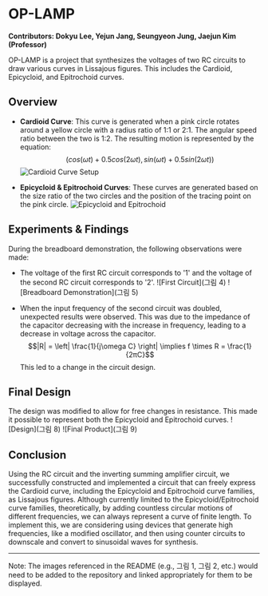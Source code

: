 # OP-LAMP

**Contributors: Dokyu Lee, Yejun Jang, Seungyeon Jung, Jaejun Kim (Professor)**

OP-LAMP is a project that synthesizes the voltages of two RC circuits to draw various curves in Lissajous figures. This includes the Cardioid, Epicycloid, and Epitrochoid curves.

## Overview

- **Cardioid Curve**: This curve is generated when a pink circle rotates around a yellow circle with a radius ratio of 1:1 or 2:1. The angular speed ratio between the two is 1:2. The resulting motion is represented by the equation:
  $$(cos(ωt) + 0.5cos(2ωt), sin(ωt) + 0.5sin(2ωt))$$
  ![Cardioid Curve Setup](https://i.imgur.com/i0vXXjK.png)

- **Epicycloid & Epitrochoid Curves**: These curves are generated based on the size ratio of the two circles and the position of the tracing point on the pink circle.
  ![Epicycloid and Epitrochoid](https://i.imgur.com/i0vXXjK.png)

## Experiments & Findings

During the breadboard demonstration, the following observations were made:
- The voltage of the first RC circuit corresponds to '1' and the voltage of the second RC circuit corresponds to '2'.
  ![First Circuit](그림 4)
  ![Breadboard Demonstration](그림 5)

- When the input frequency of the second circuit was doubled, unexpected results were observed. This was due to the impedance of the capacitor decreasing with the increase in frequency, leading to a decrease in voltage across the capacitor.
  $$|R| = \left| \frac{1}{j\omega C} \right| \implies f \times R = \frac{1}{2πC}$$
  This led to a change in the circuit design.

## Final Design

The design was modified to allow for free changes in resistance. This made it possible to represent both the Epicycloid and Epitrochoid curves.
![Design](그림 8)
![Final Product](그림 9)

## Conclusion

Using the RC circuit and the inverting summing amplifier circuit, we successfully constructed and implemented a circuit that can freely express the Cardioid curve, including the Epicycloid and Epitrochoid curve families, as Lissajous figures. Although currently limited to the Epicycloid/Epitrochoid curve families, theoretically, by adding countless circular motions of different frequencies, we can always represent a curve of finite length. To implement this, we are considering using devices that generate high frequencies, like a modified oscillator, and then using counter circuits to downscale and convert to sinusoidal waves for synthesis.

---

Note: The images referenced in the README (e.g., 그림 1, 그림 2, etc.) would need to be added to the repository and linked appropriately for them to be displayed.
